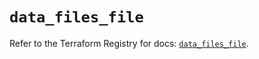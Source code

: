 # `data_files_file`

Refer to the Terraform Registry for docs: [`data_files_file`](https://registry.terraform.io/providers/files-com/files/0.1.365/docs/data-sources/file).
